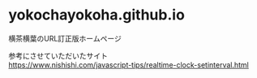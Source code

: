 # yokochayokoha.github.io
横茶横葉のURL訂正版ホームページ  

参考にさせていただいたサイト  
https://www.nishishi.com/javascript-tips/realtime-clock-setinterval.html
